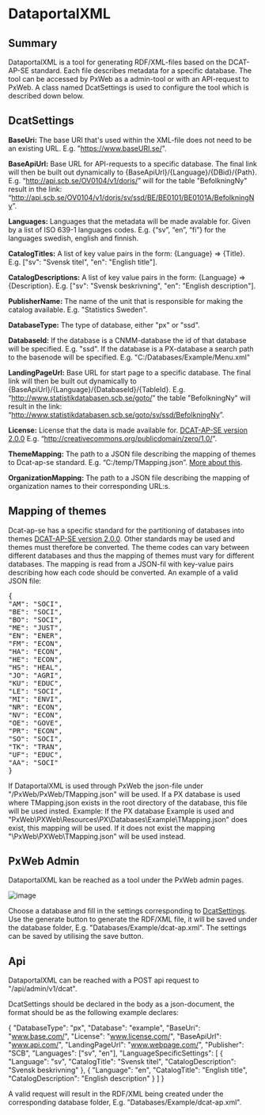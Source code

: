 # DataportalXML
## Summary
DataportalXML is a tool for generating RDF/XML-files based on the DCAT-AP-SE standard. Each file describes metadata for a specific database. The tool can be accessed by PxWeb as a admin-tool or with an API-request to PxWeb. A class named DcatSettings is used to configure the tool which is described down below.

## DcatSettings
**BaseUri:** The base URI that's used within the XML-file does not need to be an existing URL. E.g. "<https://www.baseURI.se/>".

**BaseApiUrl:** Base URL for API-requests to a specific database. The final link will then be built out dynamically to {BaseApiUrl}/{Language}/{DBid}/{Path}.
E.g. “<http://api.scb.se/OV0104/v1/doris/>” will for the table "BefolkningNy" result in the link: “<http://api.scb.se/OV0104/v1/doris/sv/ssd/BE/BE0101/BE0101A/BefolkningNy>”. 

**Languages:** Languages that the metadata will be made avalable for. Given by a list of ISO 639-1 languages codes. E.g. {“sv”, “en”, “fi”} for the languages swedish, english and finnish.

**CatalogTitles:** A list of key value pairs in the form: {Language} => {Title}. E.g. ["sv": "Svensk titel", "en": "English title"].

**CatalogDescriptions:** A list of key value pairs in the form: {Language} => {Description}. E.g. ["sv": "Svensk beskrivning", "en": "English description"].

**PublisherName:** The name of the unit that is responsible for making the catalog available. E.g. "Statistics Sweden".

**DatabaseType:** The type of database, either "px" or "ssd".

**DatabaseId:** If the database is a CNMM-database the id of that database will be specified. E.g. "ssd". If the database is a PX-database a search path to the basenode will be specified. E.g. "C:/Databases/Example/Menu.xml"

**LandingPageUrl:** Base URL for start page to a specific database. The final link will then be built out dynamically to {BaseApiUrl}/{Language}/{DatabaseId}/{TableId}. 
E.g. “<http://www.statistikdatabasen.scb.se/goto/>” the table "BefolkningNy" will result in the link: “<http://www.statistikdatabasen.scb.se/goto/sv/ssd/BefolkningNy>”.

**License:** License that the data is made available for. [DCAT-AP-SE version 2.0.0](https://docs.dataportal.se/dcat/sv/)
E.g. “<http://creativecommons.org/publicdomain/zero/1.0/>”. 

**ThemeMapping:** The path to a JSON file describing the mapping of themes to Dcat-ap-se standard. E.g. “C:/temp/TMapping.json”. [More about this](#mapping-of-themes).

**OrganizationMapping:** The path to a JSON file describing the mapping of organization names to their corresponding URL:s.

## Mapping of themes
Dcat-ap-se has a specific standard for the partitioning of databases into themes [DCAT-AP-SE version 2.0.0](https://docs.dataportal.se/dcat/sv/). Other standards may be used and themes must therefore be converted. The theme codes can vary between different databases and thus the mapping of themes must vary for different databases. The mapping is read from a JSON-fil with key-value pairs describing how each code should be converted. 
An example of a valid JSON file:
<pre>
{
"AM": "SOCI",
"BE": "SOCI",
"BO": "SOCI",
"ME": "JUST",
"EN": "ENER",
"FM": "ECON",
"HA": "ECON",
"HE": "ECON",
"HS": "HEAL",
"JO": "AGRI",
"KU": "EDUC",
"LE": "SOCI",
"MI": "ENVI",
"NR": "ECON",
"NV": "ECON",
"OE": "GOVE",
"PR": "ECON",
"SO": "SOCI",
"TK": "TRAN",
"UF": "EDUC",
"AA": "SOCI"
}
</pre>

If DataportalXML is used through PxWeb the json-file under "/PxWeb/PxWeb/TMapping.json" will be used. If a PX database is used where TMapping.json exists in the root directory of the database, this file will be used insted. Example: If the PX database Example is used and "PxWeb\PXWeb\Resources\PX\Databases\Example\TMapping.json" does exist, this mapping will be used. If it does not exist the mapping  "\PxWeb\PXWeb\TMapping.json" will be used instead. 

## PxWeb Admin
DataportalXML kan be reached as a tool under the PxWeb admin pages.  

![image](https://user-images.githubusercontent.com/21987439/186614159-bab31909-583c-40e7-9b1a-e3e22ed37fc5.png)

Choose a database and fill in the settings corresponding to [DcatSettings](#dcatsettings). 
Use the generate button to generate the RDF/XML file, it will be saved under the database folder, E.g. "Databases/Example/dcat-ap.xml". 
The settings can be saved by utilising the save button. 

## Api

DataportalXML can be reached with a POST api request to "/api/admin/v1/dcat".

DcatSettings should be declared in the body as a json-document, the format should be as the following example declares:

{
    "DatabaseType": "px",
    "Database": "example",
    "BaseUri": "www.base.com/",
    "License": "www.license.com/",
    "BaseApiUrl": "www.api.com/",
    "LandingPageUrl": "www.webpage.com/",
    "Publisher": "SCB",
    "Languages": ["sv", "en"],
    "LanguageSpecificSettings": [
        {
            "Language": "sv",
            "CatalogTitle": "Svensk titel",
            "CatalogDescription": "Svensk beskrivning"
        },
        {
            "Language": "en",
            "CatalogTitle": "English title",
            "CatalogDescription": "English description"
        }
    ]
}

A valid request will result in the RDF/XML being created under the corresponding database folder, E.g. "Databases/Example/dcat-ap.xml".
